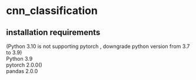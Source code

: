 # cnn_classification

## installation requirements<br>
(Python 3.10 is not supporting pytorch , downgrade python version from 3.7 to 3.9)<br>
Python 3.9<br>
pytorch 2.0.0()<br>
pandas 2.0.0<br>
